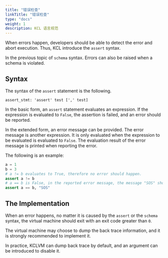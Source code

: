 ```yaml
---
title: "错误检查"
linkTitle: "错误检查"
type: "docs"
weight: 1
description: KCL 语言规范
---
```


When errors happen, developers should be able to detect the error and abort execution. Thus, KCL introduce the `assert` syntax.

In the previous topic of `schema` syntax. Errors can also be raised when a schema is violated.

## Syntax

The syntax of the `assert` statement is the following.

```
assert_stmt: 'assert' test [',' test]
```

In the basic form, an `assert` statement evaluates an expression. If the expression is evaluated to `False`, the assertion is failed, and an error should be reported.

In the extended form, an error message can be provided. The error message is another expression. It is only evaluated when the expression to be evaluated is evaluated to `False`. The evaluation result of the error message is printed when reporting the error.

The following is an example:

```py
a = 1
b = 3
# a != b evaluates to True, therefore no error should happen.
assert a != b
# a == b is False, in the reported error message, the message "SOS" should be printed.
assert a == b, "SOS"
```

## The Implementation

When an error happens, no matter it is caused by the `assert` or the `schema` syntax, the virtual machine should exit with an exit code greater than `0`.

The virtual machine may choose to dump the back trace information, and it is strongly recommended to implement it.

In practice, KCLVM can dump back trace by default, and an argument can be introduced to disable it.
